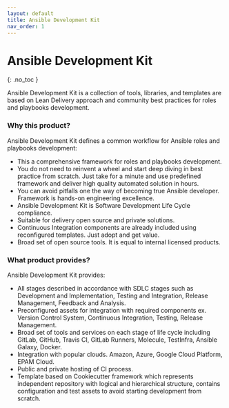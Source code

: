 ```yaml
---
layout: default
title: Ansible Development Kit
nav_order: 1
---
```


# Ansible Development Kit
{: .no_toc }

Ansible Development Kit is a collection of tools, libraries, and templates are based on Lean Delivery approach and community best practices for roles and playbooks development.

### Why this product?

Ansible Development Kit defines a common workflow for Ansible roles and playbooks development:

- This a comprehensive framework for roles and playbooks development.
- You do not need to reinvent a wheel and start deep diving in best practice from scratch. Just take for a minute and use predefined framework and deliver high quality automated solution in hours.
- You can avoid pitfalls one the way of becoming true Ansible developer. Framework is hands-on engineering excellence.
- Ansible Development Kit is Software Development Life Cycle compliance. 
- Suitable for delivery open source and private solutions.
- Continuous Integration components are already included using reconfigured templates. Just adopt and get value.
- Broad set of open source tools. It is equal to internal licensed products.

### What product provides?

Ansible Development Kit provides:

- All stages described in accordance with SDLC stages such as Development and Implementation, Testing and Integration, Release Management, Feedback and Analysis.
- Preconfigured assets for integration with required components ex. Version Control System, Continuous Integration, Testing, Release Management.
- Broad set of tools and services on each stage of life cycle including GitLab, GitHub, Travis CI, GitLab Runners, Molecule, TestInfra, Ansible Galaxy, Docker.
- Integration with popular clouds. Amazon, Azure, Google Cloud Platform, EPAM Cloud.
- Public and private hosting of CI process.
- Template based on Cookiecutter framework which represents independent repository with logical and hierarchical structure, contains configuration and test assets to avoid starting development from scratch.
